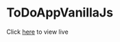 # ToDoAppVanillaJs

Click <a href="https://kenechvkwv.github.io/ToDoAppVanillaJs/" target="_blank">here</a> to view live

